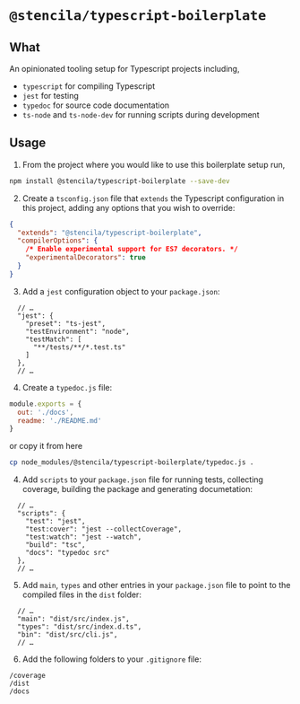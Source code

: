 # `@stencila/typescript-boilerplate`

## What

An opinionated tooling setup for Typescript projects including,

- `typescript` for compiling Typescript
- `jest` for testing
- `typedoc` for source code documentation
- `ts-node` and `ts-node-dev` for running scripts during development

## Usage

1. From the project where you would like to use this boilerplate setup run,

```bash
npm install @stencila/typescript-boilerplate --save-dev
```

2. Create a `tsconfig.json` file that `extends` the Typescript configuration in this project, adding any options that you wish to override:

```json
{
  "extends": "@stencila/typescript-boilerplate",
  "compilerOptions": {
    /* Enable experimental support for ES7 decorators. */
    "experimentalDecorators": true
  }
}
```

3. Add a `jest` configuration object to your `package.json`:

```json5
  // …
  "jest": {
    "preset": "ts-jest",
    "testEnvironment": "node",
    "testMatch": [
      "**/tests/**/*.test.ts"
    ]
  },
  // …
```

4. Create a `typedoc.js` file:

```js
module.exports = {
  out: './docs',
  readme: './README.md'
}
```

or copy it from here

```bash
cp node_modules/@stencila/typescript-boilerplate/typedoc.js .
```

4. Add `scripts` to your `package.json` file for running tests, collecting coverage, building the package and generating documetation:

```json5
  // …
  "scripts": {
    "test": "jest",
    "test:cover": "jest --collectCoverage",
    "test:watch": "jest --watch",
    "build": "tsc",
    "docs": "typedoc src"
  },
  // …
```

5. Add `main`, `types` and other entries in your `package.json` file to point to the compiled files in the `dist` folder:

```json5
  // …
  "main": "dist/src/index.js",
  "types": "dist/src/index.d.ts",
  "bin": "dist/src/cli.js",
  // …
```

6. Add the following folders to your `.gitignore` file:

```
/coverage
/dist
/docs
```
